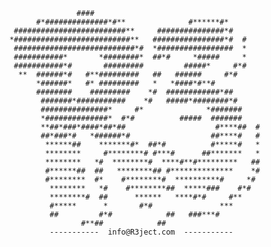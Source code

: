                        ####                                           
              #*##############*#**              #******#*             
         #########################**     ###############*#            
        *##########################**   ################*#  #         
         ###########################*#  *#################  *         
         ###########*       *########*  ##*#     *#####     *         
         ###########*#       #########         #####*     #*#         
          **  ######*#   #**#########   ##   ######     #*#           
              *######*   #* #########   *   *####*#**#                
              ########    #########    *#  ############*##            
               #######*###########    *#   #####*########*#           
               ###############*     #*              *#######          
               *##############*  #*#          #####  #######          
               **##*###*####*##*##                    #****##  #      
               ##*###*#   *######*#                  ##****#   #      
                ******##    *******#*  ##*#          #*****#   *      
                ********     #********# #***#      ##*******   *      
                ********   *#  ********#  ****#**#*********   ##      
                #******##  ##   ********## #**************    *#      
                #********  #*    #********#  **********#     *#       
                 ********   *#    #********##  *****###    #*#        
                 ********#  ##      ******   ****#*#     #**          
                 #*****      *       #*#               ***            
                 ##         #*#            ##   ###***#               
                        #**##            ##                           
                 -----------  info@R3ject.com  -----------
